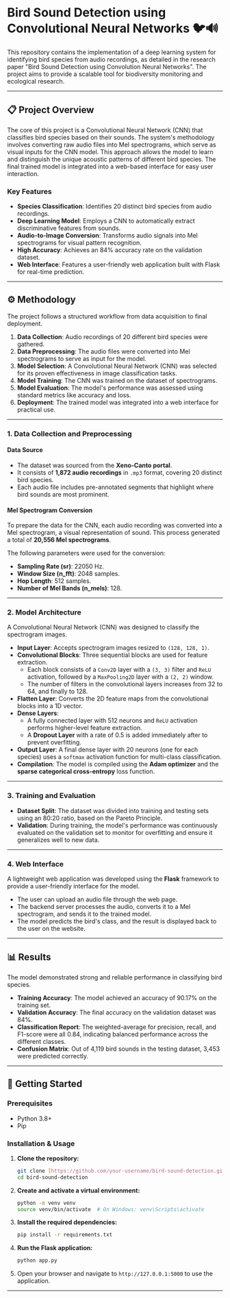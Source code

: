 # Bird Sound Detection using Convolutional Neural Networks 🐦🔊

This repository contains the implementation of a deep learning system for identifying bird species from audio recordings, as detailed in the research paper "Bird Sound Detection using Convolution Neural Networks". The project aims to provide a scalable tool for biodiversity monitoring and ecological research.

---

## 📋 Project Overview

The core of this project is a Convolutional Neural Network (CNN) that classifies bird species based on their sounds. The system's methodology involves converting raw audio files into Mel spectrograms, which serve as visual inputs for the CNN model. This approach allows the model to learn and distinguish the unique acoustic patterns of different bird species. The final trained model is integrated into a web-based interface for easy user interaction.

### Key Features
* **Species Classification**: Identifies 20 distinct bird species from audio recordings.
* **Deep Learning Model**: Employs a CNN to automatically extract discriminative features from sounds.
* **Audio-to-Image Conversion**: Transforms audio signals into Mel spectrograms for visual pattern recognition.
* **High Accuracy**: Achieves an 84% accuracy rate on the validation dataset.
* **Web Interface**: Features a user-friendly web application built with Flask for real-time prediction.

---

## ⚙️ Methodology

The project follows a structured workflow from data acquisition to final deployment.

1.  **Data Collection**: Audio recordings of 20 different bird species were gathered.
2.  **Data Preprocessing**: The audio files were converted into Mel spectrograms to serve as input for the model.
3.  **Model Selection**: A Convolutional Neural Network (CNN) was selected for its proven effectiveness in image classification tasks.
4.  **Model Training**: The CNN was trained on the dataset of spectrograms.
5.  **Model Evaluation**: The model's performance was assessed using standard metrics like accuracy and loss.
6.  **Deployment**: The trained model was integrated into a web interface for practical use.

---

### 1. Data Collection and Preprocessing

#### Data Source
* The dataset was sourced from the **Xeno-Canto portal**.
* It consists of **1,872 audio recordings** in `.mp3` format, covering 20 distinct bird species.
* Each audio file includes pre-annotated segments that highlight where bird sounds are most prominent.

#### Mel Spectrogram Conversion
To prepare the data for the CNN, each audio recording was converted into a Mel spectrogram, a visual representation of sound. This process generated a total of **20,556 Mel spectrograms**.

The following parameters were used for the conversion:
* **Sampling Rate (sr)**: 22050 Hz.
* **Window Size (n_fft)**: 2048 samples.
* **Hop Length**: 512 samples.
* **Number of Mel Bands (n_mels)**: 128.

---

### 2. Model Architecture

A Convolutional Neural Network (CNN) was designed to classify the spectrogram images.

* **Input Layer**: Accepts spectrogram images resized to `(128, 128, 1)`.
* **Convolutional Blocks**: Three sequential blocks are used for feature extraction.
    * Each block consists of a `Conv2D` layer with a `(3, 3)` filter and `ReLU` activation, followed by a `MaxPooling2D` layer with a `(2, 2)` window.
    * The number of filters in the convolutional layers increases from 32 to 64, and finally to 128.
* **Flatten Layer**: Converts the 2D feature maps from the convolutional blocks into a 1D vector.
* **Dense Layers**:
    * A fully connected layer with 512 neurons and `ReLU` activation performs higher-level feature extraction.
    * A **Dropout Layer** with a rate of 0.5 is added immediately after to prevent overfitting.
* **Output Layer**: A final dense layer with 20 neurons (one for each species) uses a `softmax` activation function for multi-class classification.
* **Compilation**: The model is compiled using the **Adam optimizer** and the **sparse categorical cross-entropy** loss function.

---

### 3. Training and Evaluation

* **Dataset Split**: The dataset was divided into training and testing sets using an 80:20 ratio, based on the Pareto Principle.
* **Validation**: During training, the model's performance was continuously evaluated on the validation set to monitor for overfitting and ensure it generalizes well to new data.

---

### 4. Web Interface

A lightweight web application was developed using the **Flask** framework to provide a user-friendly interface for the model.

* The user can upload an audio file through the web page.
* The backend server processes the audio, converts it to a Mel spectrogram, and sends it to the trained model.
* The model predicts the bird's class, and the result is displayed back to the user on the website.

---

## 📊 Results

The model demonstrated strong and reliable performance in classifying bird species.

* **Training Accuracy**: The model achieved an accuracy of 90.17% on the training set.
* **Validation Accuracy**: The final accuracy on the validation dataset was 84%.
* **Classification Report**: The weighted-average for precision, recall, and F1-score were all 0.84, indicating balanced performance across the different classes.
* **Confusion Matrix**: Out of 4,119 bird sounds in the testing dataset, 3,453 were predicted correctly.

---

## 🚀 Getting Started

### Prerequisites
* Python 3.8+
* Pip

### Installation & Usage

1.  **Clone the repository:**
    ```bash
    git clone [https://github.com/your-username/bird-sound-detection.git](https://github.com/your-username/bird-sound-detection.git)
    cd bird-sound-detection
    ```

2.  **Create and activate a virtual environment:**
    ```bash
    python -m venv venv
    source venv/bin/activate  # On Windows: venv\Scripts\activate
    ```

3.  **Install the required dependencies:**
    ```bash
    pip install -r requirements.txt
    ```

4.  **Run the Flask application:**
    ```bash
    python app.py
    ```

5.  Open your browser and navigate to `http://127.0.0.1:5000` to use the application.

---
